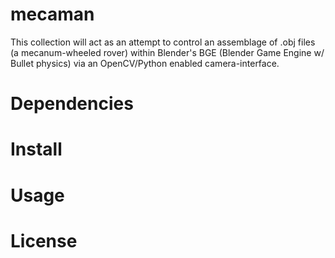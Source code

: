 # mecaman
This collection will act as an attempt to control an assemblage of .obj files (a mecanum-wheeled rover) within Blender's BGE (Blender Game Engine w/ Bullet physics) via an OpenCV/Python enabled camera-interface. 
# Dependencies
# Install
# Usage
# License
